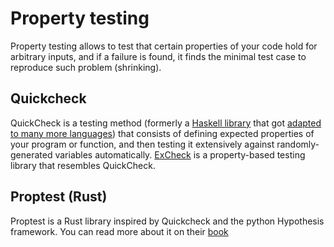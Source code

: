 # Property testing

Property testing allows to test that certain properties of your code hold for arbitrary inputs, and if a failure is found, it finds the minimal test case to reproduce such  problem (shrinking).

## Quickcheck

QuickCheck is a testing method (formerly a [Haskell library](https://hackage.haskell.org/package/QuickCheck) that got [adapted to many more languages](https://hypothesis.works/articles/quickcheck-in-every-language/)) that consists of defining expected properties of your program or function, and then testing it extensively against randomly-generated variables automatically. [ExCheck](https://github.com/parroty/excheck) is a property-based testing library that resembles QuickCheck.

## Proptest (Rust)

Proptest is a Rust library inspired by Quickcheck and the python Hypothesis framework. You can read more about it on their [book](https://altsysrq.github.io/proptest-book/intro.html)
